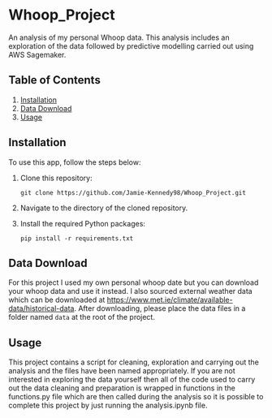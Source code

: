# Whoop_Project

An analysis of my personal Whoop data. This analysis includes an exploration of the data followed by predictive modelling carried out using AWS Sagemaker.


## Table of Contents

1. [Installation](#installation)
2. [Data Download](#data-download)
3. [Usage](#usage)


## Installation

To use this app, follow the steps below:

1. Clone this repository:

   ```
   git clone https://github.com/Jamie-Kennedy98/Whoop_Project.git
   ```

2. Navigate to the directory of the cloned repository.

3. Install the required Python packages:

   ```
   pip install -r requirements.txt
   ```

## Data Download

For this project I used my own personal whoop date but you can download your whoop data and use it instead. I also sourced external weather data which can be downloaded at https://www.met.ie/climate/available-data/historical-data. After downloading, please place the data files in a folder named `data` at the root of the project.

## Usage

This project contains a script for cleaning, exploration and carrying out the analysis and the files have been named appropriately. If you are not interested in exploring the data yourself then all of the code used to carry out the data cleaning and preparation is wrapped in functions in the functions.py file which are then called during the analysis so it is possible to complete this project by just running the analysis.ipynb file.

